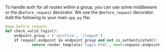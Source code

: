 To handle auth for all routes within a group, you can use some middleware or the `@before_request` decorator. We use the `@before_request` decorator. Add the following to your main `app.py` file:

```py
@app.before_request
def check_valid_login():
    endpoint_group = ('/profile', '/logout')
    if request.endpoint in endpoint_group and not is_authenticated():
            return render_template('login.html', next=request.endpoint)
```
